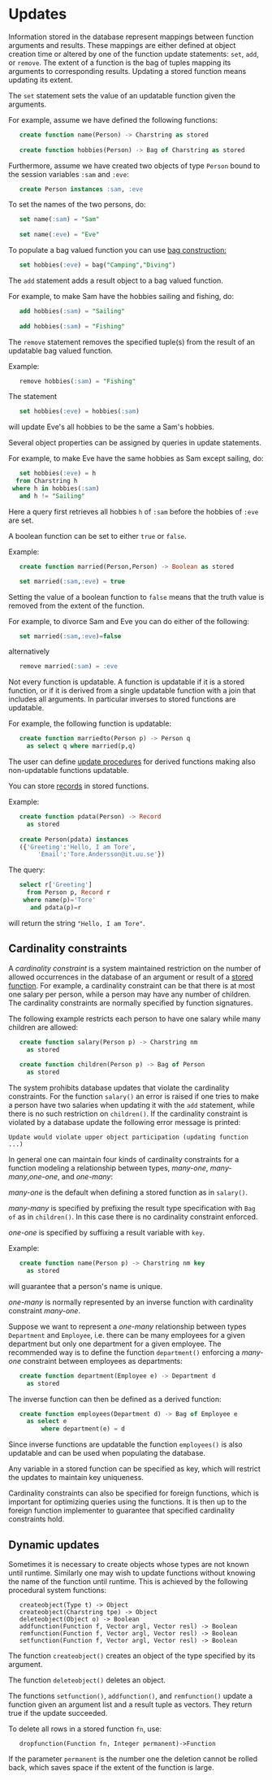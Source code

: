# Updates

Information stored in the database represent mappings between function arguments and results. These mappings are either defined at object creation time or altered by one of the function update statements: `set`, `add`, or `remove`. The extent of a function is the bag of tuples mapping its arguments to corresponding results. Updating a stored function means updating its extent.

The `set` statement sets the value of an updatable function given the arguments.

For example, assume we have defined the following functions:
```sql
   create function name(Person) -> Charstring as stored
   
   create function hobbies(Person) -> Bag of Charstring as stored
```
Furthermore, assume we have created two objects of type `Person` bound to the session variables `:sam` and `:eve`:
```sql
   create Person instances :sam, :eve
```
To set the names of the two persons, do:

```sql
   set name(:sam) = "Sam"
   
   set name(:eve) = "Eve"
```

To populate a bag valued function you can use [bag construction:](/docs/md/osql/basic-constructs.md#collections)

```sql
   set hobbies(:eve) = bag("Camping","Diving")
```

The `add` statement adds a result object to a bag valued function. 

For example, to make Sam have the hobbies sailing and fishing, do:
```sql
   add hobbies(:sam) = "Sailing"
   
   add hobbies(:sam) = "Fishing"
```

The `remove` statement removes the specified tuple(s) from the result of an updatable bag valued function.

Example:
```sql
   remove hobbies(:sam) = "Fishing"
```

The statement
```sql
   set hobbies(:eve) = hobbies(:sam)
```
will update Eve's all hobbies to be the same a Sam's hobbies.

Several object properties can be assigned by queries in update statements. 

For example, to make Eve have the same hobbies as Sam except sailing,
do:
```sql
   set hobbies(:eve) = h
  from Charstring h
 where h in hobbies(:sam) 
   and h != "Sailing"
```
Here a query first retrieves all hobbies `h` of `:sam` before the hobbies of `:eve` are set.

A boolean function can be set to either `true` or `false`.

Example:
```sql
   create function married(Person,Person) -> Boolean as stored

   set married(:sam,:eve) = true
```

Setting the value of a boolean function to `false` means that the truth value is removed from the extent of the function. 

For example, to divorce Sam and Eve you can do either of the following:
```sql
   set married(:sam,:eve)=false
```
alternatively
```sql
   remove married(:sam) = :eve
```

Not every function is updatable. A function is updatable if it is a stored function, or if it is derived from a single updatable function with a join that includes all arguments. In particular inverses to stored functions are updatable.

For example, the following function is updatable:
```sql
   create function marriedto(Person p) -> Person q
     as select q where married(p,q)
```

The user can define [update procedures](/docs/md/osql/updates.md#dynamic-updates) for derived functions making also non-updatable functions updatable.

You can store [records](/docs/md/osql/basic-constructs.md#collections) in stored functions.

Example:
```sql
   create function pdata(Person) -> Record
     as stored
     
   create Person(pdata) instances 
   ({'Greeting':'Hello, I am Tore',
        'Email':'Tore.Andersson@it.uu.se'})
```
The query:
```sql
   select r['Greeting']
     from Person p, Record r
    where name(p)='Tore'
      and pdata(p)=r
```
will return the string `"Hello, I am Tore"`.

## Cardinality constraints

A *cardinality constraint* is a system maintained restriction on the number of allowed occurrences in the database of an argument or result of a [stored function](/docs/md/osql/defining-functions.md#stored-functions). For example, a cardinality constraint can be that there is at most one salary per person, while a person may have any number of children. The cardinality constraints are normally specified by function signatures.

The following example restricts each person to have one salary while many children are allowed:
```sql
   create function salary(Person p) -> Charstring nm
     as stored
     
   create function children(Person p) -> Bag of Person
     as stored
```

The system prohibits database updates that violate the cardinality constraints. For the function `salary()` an error is raised if one tries to make a person have two salaries when updating it with the `add` statement, while there is no such restriction on `children()`. If the cardinality constraint is violated by a database update the following error message is printed:
```
Update would violate upper object participation (updating function ...)
```

In general one can maintain four kinds of cardinality constraints for a function modeling a relationship between types, *many-one*, *many-many*,*one-one*, and *one-many*:

*many-one* is the default when defining a stored function as in `salary()`.

*many-many* is specified by prefixing the result type specification with `Bag of` as in `children()`. In this case there is no cardinality constraint enforced.

*one-one* is specified by suffixing a result variable with `key`. 

Example:
```sql
   create function name(Person p) -> Charstring nm key
     as stored
```
will guarantee that a person's name is unique.

*one-many* is normally represented by an inverse function with cardinality constraint *many-one*. 

Suppose we want to represent a *one-many* relationship between types `Department` and `Employee`, i.e. there can be many employees for a given department but only one department for a given employee. The recommended way is to define the function `department()` enforcing a *many-one* constraint between employees as departments:
```sql
   create function department(Employee e) -> Department d
     as stored
```

The inverse function can then be defined as a derived function:
```sql
   create function employees(Department d) -> Bag of Employee e
     as select e 
         where department(e) = d
```

Since inverse functions are updatable the function `employees()` is also updatable and can be used when populating the database.

Any variable in a stored function can be specified as key, which will restrict the updates to  maintain key uniqueness.

Cardinality constraints can also be specified for foreign functions, which is important for optimizing queries using the functions. It is then up to the foreign function implementer to guarantee that specified cardinality constraints hold.

## Dynamic updates

Sometimes it is necessary to create objects whose types are not known until runtime. Similarly one may wish to update functions without knowing the name of the function until runtime. This is achieved by the following procedural system functions:

```
   createobject(Type t) -> Object
   createobject(Charstring tpe) -> Object
   deleteobject(Object o) -> Boolean
   addfunction(Function f, Vector argl, Vector resl) -> Boolean
   remfunction(Function f, Vector argl, Vector resl) -> Boolean
   setfunction(Function f, Vector argl, Vector resl) -> Boolean
```

The function `createobject()` creates an object of the type specified by its argument.

The function `deleteobject()` deletes an object.

The functions `setfunction()`, `addfunction()`, and `remfunction()` update a function given an argument list and a result tuple as vectors. They return true if the update succeeded.

To delete all rows in a stored function `fn`, use:
```
   dropfunction(Function fn, Integer permanent)->Function
```
If the parameter `permanent` is the number one the deletion cannot be rolled back, which saves space if the extent of the function is large.
